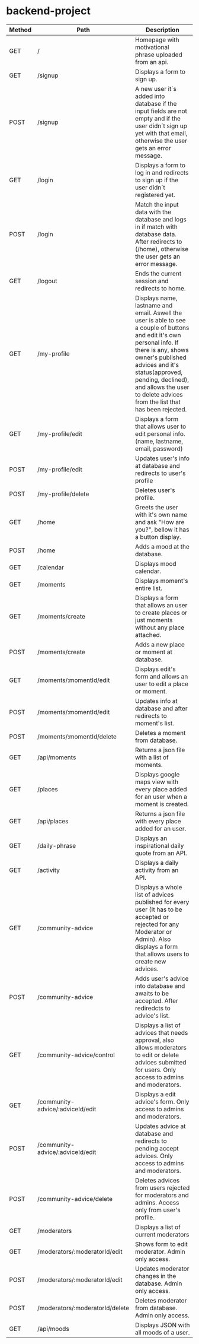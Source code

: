 # backend-project


| Method | Path | Description |
| ------------- | ------------- | ------------- |
| GET   | / | Homepage with motivational phrase uploaded from an api. |
| GET   | /signup	| Displays a form to sign up. |
| POST  | /signup	| A new user it´s added into database if the input fields are not empty and if the user didn´t sign up yet with that email,  otherwise the user gets an error message.	|
| GET   | /login	| Displays a form to log in and redirects to sign up if the user didn´t registered yet.	|
| POST  | /login	| Match the input data with the database and logs in if match with database data. After redirects to (/home), otherwise the user gets an error message. |
| GET   | /logout	| Ends the current session and redirects to home.	|
| GET   | /my-profile	| Displays name, lastname and email. Aswell the user is able to see a couple of buttons and edit it's own personal info. If there is any, shows owner's published advices and it's status(approved, pending, declined), and allows the user to delete advices from the list that has been rejected.	|
| GET   | /my-profile/edit	| Displays a form that allows user to edit personal info. (name, lastname, email, password)	|
| POST	| /my-profile/edit	| Updates user's info at database and redirects to user's profile |
| POST	| /my-profile/delete	| Deletes user's profile.	|
| GET	| /home	| Greets the user with it's own name and ask "How are you?", bellow it has a button display.	|
| POST	| /home	| Adds a mood at the database.	|
| GET	| /calendar	| Displays mood calendar. |
| GET	| /moments	| Displays moment's entire list.	|
| GET	| /moments/create	| Displays a form that allows an user to create places or just moments without any place attached.	|
| POST	| /moments/create	| Adds a new place or moment at database.	|
| GET	| /moments/:momentId/edit	| Displays edit's form and allows an user to edit a place or moment.	|
| POST	| /moments/:momentId/edit	| Updates info at database and after redirects to moment's list.	|
| POST	| /moments/:momentId/delete	| Deletes a moment from database.	|
| GET	| /api/moments	| Returns a json file with a  list of moments.	|
| GET	| /places	| Displays google maps view with every place added for an user when a moment is created. |
| GET	| /api/places	| Returns a json file with every place added for an user.	|
| GET	| /daily-phrase	| Displays an inspirational daily quote from an API.	|
| GET	| /activity	| Displays a daily activity from an API.	|
| GET	| /community-advice	| Displays a whole list of advices published for every user (It has to be accepted or rejected for any Moderator or Admin). Also displays a form that allows users to create new advices. |
| POST	| /community-advice	| Adds user's advice into database and awaits to be accepted. After rediredcts to advice's list.	|
| GET	| /community-advice/control	| Displays a list of advices that needs approval, also allows moderators to edit or delete advices submitted for users. Only access to admins and moderators. |
| GET	| /community-advice/:adviceId/edit	| Displays a edit advice's form. Only access to admins and moderators. |
| POST	| /community-advice/:adviceId/edit	| Updates advice at database and redirects to pending accept advices. Only access to admins and moderators. |
| POST 	| /community-advice/delete	| Deletes advices from users rejected for moderators and admins. Access only from user's profile.  |
| GET	| /moderators	|Displays a list of current moderators	| Admin has permission to edit or delete any of them. |
| GET	| /moderators/:moderatorId/edit	| Shows form to edit moderator. Admin only access.	|
| POST	| /moderators/:moderatorId/edit	| Updates moderator changes in the database. Admin only access.	|
| POST	| /moderators/:moderatorId/delete	| Deletes moderator from database. Admin only access.	|
| GET	| /api/moods	| Displays JSON with all moods of a user. |
